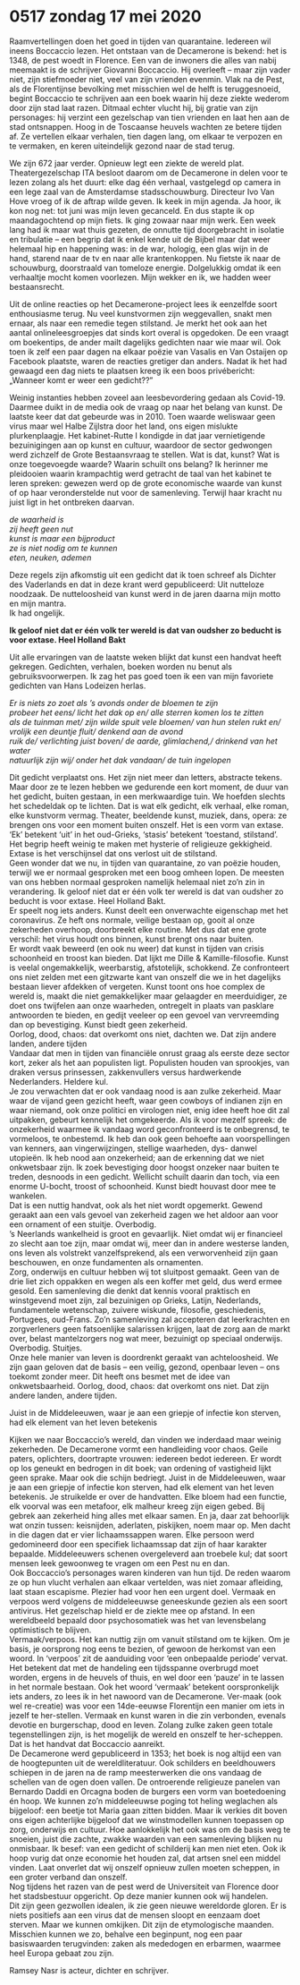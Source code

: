 # 0517 zondag 17 mei 2020
Raamvertellingen doen het goed in tijden van quarantaine. Iedereen wil ineens Boccaccio lezen. Het ontstaan van de Decamerone is bekend: het is 1348, de pest woedt in Florence. Een van de inwoners die alles van nabij meemaakt is de schrijver Giovanni Boccaccio. Hij overleeft – maar zijn vader niet, zijn stiefmoeder niet, veel van zijn vrienden evenmin. Vlak na de Pest, als de Florentijnse bevolking met misschien wel de helft is teruggesnoeid, begint Boccaccio te schrijven aan een boek waarin hij deze ziekte wederom door zijn stad laat razen. Ditmaal echter vlucht hij, bij gratie van zijn personages: hij verzint een gezelschap van tien vrienden en laat hen aan de stad ontsnappen. Hoog in de Toscaanse heuvels wachten ze betere tijden af. Ze vertellen elkaar verhalen, tien dagen lang, om elkaar te verpozen en te vermaken, en keren uiteindelijk gezond naar de stad terug.  

We zijn 672 jaar verder. Opnieuw legt een ziekte de wereld plat. Theatergezelschap ITA besloot daarom om de Decamerone in delen voor te lezen zolang als het duurt: elke dag één verhaal, vastgelegd op camera in een lege zaal van de Amsterdamse stadsschouwburg. Directeur Ivo Van Hove vroeg of ik de aftrap wilde geven. Ik keek in mijn agenda. Ja hoor, ik kon nog net: tot juni was mijn leven gecanceld. En dus stapte ik op maandagochtend op mijn fiets. Ik ging zowaar naar mijn werk. Een week lang had ik maar wat thuis gezeten, de onnutte tijd doorgebracht in isolatie en tribulatie – een begrip dat ik enkel kende uit de Bijbel maar dat weer helemaal hip en happening was: in de war, hologig, een glas wijn in de hand, starend naar de tv en naar alle krantenkoppen. Nu fietste ik naar de schouwburg, doorstraald van tomeloze energie. Dolgelukkig omdat ik een verhaaltje mocht komen voorlezen. Mijn wekker en ik, we hadden weer bestaansrecht.  

Uit de online reacties op het Decamerone-project lees ik eenzelfde soort enthousiasme terug. Nu veel kunstvormen zijn weggevallen, snakt men ernaar, als naar een remedie tegen stilstand. Je merkt het ook aan het aantal onlineleesgroepjes dat sinds kort overal is opgedoken. De een vraagt om boekentips, de ander mailt dagelijks gedichten naar wie maar wil. Ook toen ik zelf een paar dagen na elkaar poëzie van Vasalis en Van Ostaijen op Facebook plaatste, waren de reacties gretiger dan anders. Nadat ik het had gewaagd een dag niets te plaatsen kreeg ik een boos privébericht: „Wanneer komt er weer een gedicht??”  

Weinig instanties hebben zoveel aan leesbevordering gedaan als Covid-19. Daarmee duikt in de media ook de vraag op naar het belang van kunst. De laatste keer dat dat gebeurde was in 2010. Toen waarde weliswaar geen virus maar wel Halbe Zijlstra door het land, ons eigen mislukte plurkenplaagje. Het kabinet-Rutte I kondigde in dat jaar vernietigende bezuinigingen aan op kunst en cultuur, waardoor de sector gedwongen werd zichzelf de Grote Bestaansvraag te stellen. Wat is dat, kunst? Wat is onze toegevoegde waarde? Waarin schuilt ons belang? Ik herinner me pleidooien waarin krampachtig werd getracht de taal van het kabinet te leren spreken: gewezen werd op de grote economische waarde van kunst of op haar veronderstelde nut voor de samenleving. Terwijl haar kracht nu juist ligt in het ontbreken daarvan.

_de waarheid is  
zij heeft geen nut  
kunst is maar een bijproduct  
ze is niet nodig om te kunnen  
eten, neuken, ademen_

Deze regels zijn afkomstig uit een gedicht dat ik toen schreef als Dichter des Vaderlands en dat in deze krant werd gepubliceerd: Uit nutteloze noodzaak. De nutteloosheid van kunst werd in de jaren daarna mijn motto en mijn mantra.  
Ik had ongelijk.

**Ik geloof niet dat er één volk ter wereld is dat van oudsher zo beducht is voor extase. Heel Holland Bakt**

Uit alle ervaringen van de laatste weken blijkt dat kunst een handvat heeft gekregen. Gedichten, verhalen, boeken worden nu benut als gebruiksvoorwerpen. Ik zag het pas goed toen ik een van mijn favoriete gedichten van Hans Lodeizen herlas.

_Er is niets zo zoet als ’s avonds onder de bloemen te zijn  
probeer het eens/ licht het dak op en/ alle sterren komen los te zitten  
als de tuinman met/ zijn wilde spuit vele bloemen/ van hun stelen rukt en/ vrolijk een deuntje fluit/ denkend aan de avond  
ruik de/ verlichting juist boven/ de aarde, glimlachend,/ drinkend van het water  
natuurlijk zijn wij/ onder het dak vandaan/ de tuin ingelopen_

Dit gedicht verplaatst ons. Het zijn niet meer dan letters, abstracte tekens. Maar door ze te lezen hebben we gedurende een kort moment, de duur van het gedicht, buiten gestaan, in een merkwaardige tuin. We hoefden slechts het schedeldak op te lichten. Dat is wat elk gedicht, elk verhaal, elke roman, elke kunstvorm vermag. Theater, beeldende kunst, muziek, dans, opera: ze brengen ons voor een moment buiten onszelf. Het is een vorm van extase. ‘Ek’ betekent ‘uit’ in het oud-Grieks, ‘stasis’ betekent ‘toestand, stilstand’. Het begrip heeft weinig te maken met hysterie of religieuze gekkigheid. Extase is het verschijnsel dat ons verlost uit de stilstand.  
Geen wonder dat we nu, in tijden van quarantaine, zo van poëzie houden, terwijl we er normaal gesproken met een boog omheen lopen. De meesten van ons hebben normaal gesproken namelijk helemaal niet zo’n zin in verandering. Ik geloof niet dat er één volk ter wereld is dat van oudsher zo beducht is voor extase. Heel Holland Bakt.  
Er speelt nog iets anders. Kunst deelt een onverwachte eigenschap met het coronavirus. Ze heft ons normale, veilige bestaan op, gooit al onze zekerheden overhoop, doorbreekt elke routine. Met dus dat ene grote verschil: het virus houdt ons binnen, kunst brengt ons naar buiten.  
Er wordt vaak beweerd (en ook nu weer) dat kunst in tijden van crisis schoonheid en troost kan bieden. Dat lijkt me Dille & Kamille-filosofie. Kunst is veelal ongemakkelijk, weerbarstig, afstotelijk, schokkend. Ze confronteert ons niet zelden met een gitzwarte kant van onszelf die we in het dagelijks bestaan liever afdekken of vergeten. Kunst toont ons hoe complex de wereld is, maakt die niet gemakkelijker maar gelaagder en meerduidiger, ze doet ons twijfelen aan onze waarheden, ontregelt in plaats van pasklare antwoorden te bieden, en gedijt veeleer op een gevoel van vervreemding dan op bevestiging. Kunst biedt geen zekerheid.  
Oorlog, dood, chaos: dat overkomt ons niet, dachten we. Dat zijn andere landen, andere tijden  
Vandaar dat men in tijden van financiële onrust graag als eerste deze sector kort, zeker als het aan populisten ligt. Populisten houden van sprookjes, van draken versus prinsessen, zakkenvullers versus hardwerkende Nederlanders. Heldere kul.  
Je zou verwachten dat er ook vandaag nood is aan zulke zekerheid. Maar waar de vijand geen gezicht heeft, waar geen cowboys of indianen zijn en waar niemand, ook onze politici en virologen niet, enig idee heeft hoe dit zal uitpakken, gebeurt kennelijk het omgekeerde. Als ik voor mezelf spreek: de onzekerheid waarmee ik vandaag word geconfronteerd is te onbegrensd, te vormeloos, te onbestemd. Ik heb dan ook geen behoefte aan voorspellingen van kenners, aan vingerwijzingen, stellige waarheden, dys- danwel utopieën. Ik heb nood aan onzekerheid; aan de erkenning dat we niet onkwetsbaar zijn. Ik zoek bevestiging door hoogst onzeker naar buiten te treden, desnoods in een gedicht. Wellicht schuilt daarin dan toch, via een enorme U-bocht, troost of schoonheid. Kunst biedt houvast door mee te wankelen.  
Dat is een nuttig handvat, ook als het niet wordt opgemerkt. Gewend geraakt aan een vals gevoel van zekerheid zagen we het aldoor aan voor een ornament of een stuitje. Overbodig.  
’s Neerlands wankelheid is groot en gevaarlijk. Niet omdat wij er financieel zo slecht aan toe zijn, maar omdat wij, meer dan in andere westerse landen, ons leven als volstrekt vanzelfsprekend, als een verworvenheid zijn gaan beschouwen, en onze fundamenten als ornamenten.  
Zorg, onderwijs en cultuur hebben wij tot sluitpost gemaakt. Geen van de drie liet zich oppakken en wegen als een koffer met geld, dus werd ermee gesold. Een samenleving die denkt dat kennis vooral praktisch en winstgevend moet zijn, zal bezuinigen op Grieks, Latijn, Nederlands, fundamentele wetenschap, zuivere wiskunde, filosofie, geschiedenis, Portugees, oud-Frans. Zo’n samenleving zal accepteren dat leerkrachten en zorgverleners geen fatsoenlijke salarissen krijgen, laat de zorg aan de markt over, belast mantelzorgers nog wat meer, bezuinigt op speciaal onderwijs. Overbodig. Stuitjes.  
Onze hele manier van leven is doordrenkt geraakt van achteloosheid. We zijn gaan geloven dat de basis – een veilig, gezond, openbaar leven – ons toekomt zonder meer. Dit heeft ons besmet met de idee van onkwetsbaarheid. Oorlog, dood, chaos: dat overkomt ons niet. Dat zijn andere landen, andere tijden.

Juist in de Middeleeuwen, waar je aan een griepje of infectie kon sterven, had elk element van het leven betekenis

Kijken we naar Boccaccio’s wereld, dan vinden we inderdaad maar weinig zekerheden. De Decamerone vormt een handleiding voor chaos. Geile paters, oplichters, doortrapte vrouwen: iedereen bedot iedereen. Er wordt op los geneukt en bedrogen in dit boek; van ordening of vastigheid lijkt geen sprake. Maar ook die schijn bedriegt. Juist in de Middeleeuwen, waar je aan een griepje of infectie kon sterven, had elk element van het leven betekenis. Je struikelde er over de handvatten. Elke bloem had een functie, elk voorval was een metafoor, elk malheur kreeg zijn eigen gebed. Bij gebrek aan zekerheid hing alles met elkaar samen. En ja, daar zat behoorlijk wat onzin tussen: keisnijden, aderlaten, piskijken, noem maar op. Men dacht in die dagen dat er vier lichaamssappen waren. Elke persoon werd gedomineerd door een specifiek lichaamssap dat zijn of haar karakter bepaalde. Middeleeuwers schenen overgeleverd aan troebele kul; dat soort mensen leek gewoonweg te vragen om een Pest nu en dan.  
Ook Boccaccio’s personages waren kinderen van hun tijd. De reden waarom ze op hun vlucht verhalen aan elkaar vertelden, was niet zomaar afleiding, laat staan escapisme. Plezier had voor hen een urgent doel. Vermaak en verpoos werd volgens de middeleeuwse geneeskunde gezien als een soort antivirus. Het gezelschap hield er de ziekte mee op afstand. In een wereldbeeld bepaald door psychosomatiek was het van levensbelang optimistisch te blijven.  
Vermaak/verpoos. Het kan nuttig zijn om vanuit stilstand om te kijken. Om je basis, je oorsprong nog eens te bezien, of gewoon de herkomst van een woord. In ‘verpoos’ zit de aanduiding voor ‘een onbepaalde periode’ vervat. Het betekent dat met de handeling een tijdsspanne overbrugd moet worden, ergens in de heuvels of thuis, en wel door een ‘pauze’ in te lassen in het normale bestaan. Ook het woord ‘vermaak’ betekent oorspronkelijk iets anders, zo lees ik in het nawoord van de Decamerone. Ver-maak (ook wel re-creatie) was voor een 14de-eeuwse Florentijn een manier om iets in jezelf te her-stellen. Vermaak en kunst waren in die zin verbonden, evenals devotie en burgerschap, dood en leven. Zolang zulke zaken geen totale tegenstellingen zijn, is het mogelijk de wereld en onszelf te her-scheppen. Dat is het handvat dat Boccaccio aanreikt.  
De Decamerone werd gepubliceerd in 1353; het boek is nog altijd een van de hoogtepunten uit de wereldliteratuur. Ook schilders en beeldhouwers schiepen in de jaren na de ramp meesterwerken die ons vandaag de schellen van de ogen doen vallen. De ontroerende religieuze panelen van Bernardo Daddi en Orcagna boden de burgers een vorm van boetedoening én hoop. We kunnen zo’n middeleeuwse poging tot heling weglachen als bijgeloof: een beetje tot Maria gaan zitten bidden. Maar ik verkies dit boven ons eigen achterlijke bijgeloof dat we winstmodellen kunnen toepassen op zorg, onderwijs en cultuur. Hoe aanlokkelijk het ook was om de basis weg te snoeien, juist die zachte, zwakke waarden van een samenleving blijken nu onmisbaar. Ik besef: van een gedicht of schilderij kan men niet eten. Ook ik hoop vurig dat onze economie het houden zal, dat artsen snel een middel vinden. Laat onverlet dat wij onszelf opnieuw zullen moeten scheppen, in een groter verband dan onszelf.  
Nog tijdens het razen van de pest werd de Universiteit van Florence door het stadsbestuur opgericht. Op deze manier kunnen ook wij handelen.  
Dit zijn geen gezwollen idealen, ik zie geen nieuwe wereldorde gloren. Er is niets positiefs aan een virus dat de mensen sloopt en eenzaam doet sterven. Maar we kunnen omkijken. Dit zijn de etymologische maanden. Misschien kunnen we zo, behalve een beginpunt, nog een paar basiswaarden terugvinden: zaken als mededogen en erbarmen, waarmee heel Europa gebaat zou zijn.

Ramsey Nasr is acteur, dichter en schrijver.